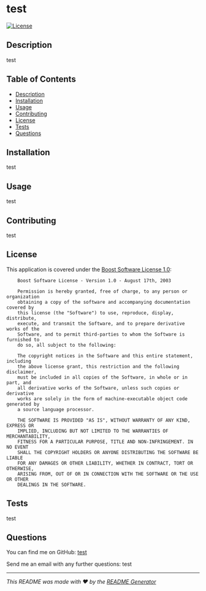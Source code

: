 # test 
  
  
[![License](https://img.shields.io/badge/License-Boost_1.0-lightblue.svg)](https://www.boost.org/LICENSE_1_0.txt)
  
  
## Description
  
test
  
  
## Table of Contents
  

- [Description](#description)
- [Installation](#installation)
- [Usage](#usage)
- [Contributing](#contributing)
- [License](#license)
- [Tests](#tests)
- [Questions](#questions)
  
  
## Installation
  
test
  
  
## Usage
  
test
  
  
## Contributing
  
test
  
  
## License
This application is covered under the [Boost Software License 1.0](https://www.boost.org/LICENSE_1_0.txt):
        
        Boost Software License - Version 1.0 - August 17th, 2003

        Permission is hereby granted, free of charge, to any person or organization
        obtaining a copy of the software and accompanying documentation covered by
        this license (the "Software") to use, reproduce, display, distribute,
        execute, and transmit the Software, and to prepare derivative works of the
        Software, and to permit third-parties to whom the Software is furnished to
        do so, all subject to the following:
        
        The copyright notices in the Software and this entire statement, including
        the above license grant, this restriction and the following disclaimer,
        must be included in all copies of the Software, in whole or in part, and
        all derivative works of the Software, unless such copies or derivative
        works are solely in the form of machine-executable object code generated by
        a source language processor.
        
        THE SOFTWARE IS PROVIDED "AS IS", WITHOUT WARRANTY OF ANY KIND, EXPRESS OR
        IMPLIED, INCLUDING BUT NOT LIMITED TO THE WARRANTIES OF MERCHANTABILITY,
        FITNESS FOR A PARTICULAR PURPOSE, TITLE AND NON-INFRINGEMENT. IN NO EVENT
        SHALL THE COPYRIGHT HOLDERS OR ANYONE DISTRIBUTING THE SOFTWARE BE LIABLE
        FOR ANY DAMAGES OR OTHER LIABILITY, WHETHER IN CONTRACT, TORT OR OTHERWISE,
        ARISING FROM, OUT OF OR IN CONNECTION WITH THE SOFTWARE OR THE USE OR OTHER
        DEALINGS IN THE SOFTWARE.
  
  
## Tests
  
test
  
  
## Questions
  
You can find me on GitHub: [test](https://github.com/test)
  
Send me an email with any further questions: test
  
---
  
*This README was made with ❤️ by the [README Generator](https://github.com/mqas1/readme-generator)*